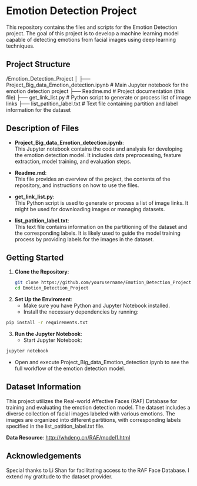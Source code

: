 # Emotion Detection Project

This repository contains the files and scripts for the Emotion Detection project. The goal of this project is to develop a machine learning model capable of detecting emotions from facial images using deep learning techniques.

## Project Structure

/Emotion_Detection_Project
│
├── Project_Big_data_Emotion_detection.ipynb # Main Jupyter notebook for the emotion detection project
├── Readme.md # Project documentation (this file)
├── get_link_list.py # Python script to generate or process list of image links
├── list_patition_label.txt # Text file containing partition and label information for the dataset

## Description of Files

- **Project_Big_data_Emotion_detection.ipynb**:  
  This Jupyter notebook contains the code and analysis for developing the emotion detection model. It includes data preprocessing, feature extraction, model training, and evaluation steps.

- **Readme.md**:  
  This file provides an overview of the project, the contents of the repository, and instructions on how to use the files.

- **get_link_list.py**:  
  This Python script is used to generate or process a list of image links. It might be used for downloading images or managing datasets.

- **list_patition_label.txt**:  
  This text file contains information on the partitioning of the dataset and the corresponding labels. It is likely used to guide the model training process by providing labels for the images in the dataset.

## Getting Started

1. **Clone the Repository**:
   ```bash
   git clone https://github.com/yourusername/Emotion_Detection_Project.git
   cd Emotion_Detection_Project
   ```
2. **Set Up the Enviroment**:
   - Make sure you have Python and Jupyter Notebook installed.
   - Install the necessary dependencies by running:
```bash
pip install -r requirements.txt
```

3. **Run the Jupyter Notebook**:
   - Start Jupyter Notebook:
```bash
jupyter notebook
```
  - Open and execute Project_Big_data_Emotion_detection.ipynb to see the full workflow of the emotion detection model.

## Dataset Information
This project utilizes the Real-world Affective Faces (RAF) Database for training and evaluating the emotion detection model. The dataset includes a diverse collection of facial images labeled with various emotions. The images are organized into different partitions, with corresponding labels specified in the list_patition_label.txt file.

**Data Resource**: http://whdeng.cn/RAF/model1.html

## Acknowledgements
Special thanks to Li Shan for facilitating access to the RAF Face Database. I extend my gratitude to the dataset provider. 
